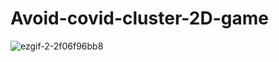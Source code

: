 # Avoid-covid-cluster-2D-game
![ezgif-2-2f06f96bb8](https://user-images.githubusercontent.com/80372920/195485914-56bd63e3-a0a8-4f3b-9206-16fc724f3e60.gif)
